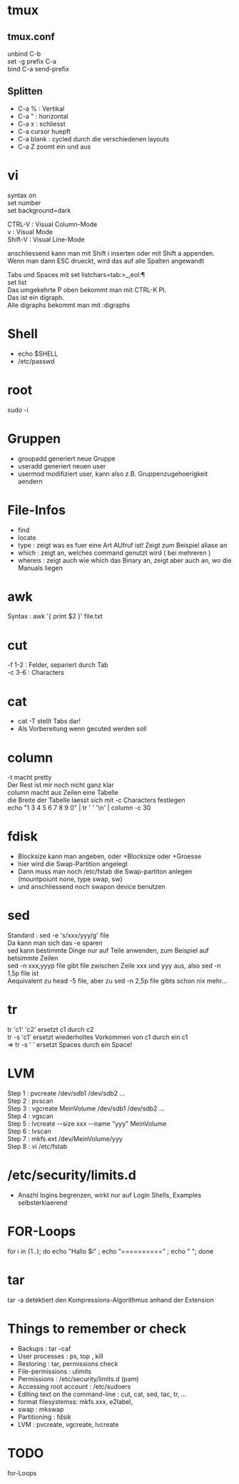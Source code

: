 tmux
====

tmux.conf
---------
 unbind C-b  
 set -g prefix C-a  
 bind C-a send-prefix  

Splitten
--------
- C-a % : Vertikal  
- C-a " : horizontal  
- C-a x : schliesst  
- C-a cursor huepft  
- C-a blank : cycled durch die verschiedenen layouts   
- C-a Z zoomt ein und aus



vi
==
syntax on  
set number  
set background=dark  

CTRL-V : Visual Column-Mode   
v : Visual Mode  
Shift-V : Visual Line-Mode  

anschliessend kann man mit Shift i inserten oder mit Shift a appenden. Wenn man dann ESC drueckt, wird das auf alle Spalten angewandt  

Tabs und Spaces mit
set listchars=tab:>_,eol:¶  
set list  
Das umgekehrte P oben bekommt man mit CTRL-K PI.  
Das ist ein digraph.  
Alle digraphs bekommt man mit :digraphs  

Shell
=====
- echo $SHELL   
- /etc/passwd    




root
====
sudo -i


Gruppen
=======

- groupadd generiert neue Gruppe
- useradd generiert neuen user
- usermod modifiziert user, kann also z.B. Gruppenzugehoerigkeit aendern

File-Infos
==========
- find 
- locate
- type : zeigt was es fuer eine Art AUfruf ist! Zeigt zum Beispiel aliase an
- which : zeigt an, welches command genutzt wird ( bei mehreren ) 
- whereis : zeigt auch wie which das Binary an, zeigt aber auch an, wo die Manuals liegen


awk
===
Syntax : awk '{ print $2 }' file.txt


cut
===
-f 1-2 : Felder, separiert durch Tab  
-c 3-6 : Characters  


cat
===
- cat -T stellt Tabs dar!
- Als Vorbereitung wenn gecuted werden soll  

column
======
-t macht pretty  
Der Rest ist mir noch nicht ganz klar  
column macht aus Zeilen eine Tabelle  
die Breite der Tabelle laesst sich mit -c Characters festlegen   
echo "1 3 4 5 6 7 8 9 0"  | tr ' ' '\n' | column -c 30  


fdisk
=====
- Blocksize kann man angeben, oder +Blocksize oder +Groesse
- hier wird die Swap-Partition angelegt
- Dann muss man noch  /etc/fstab die Swap-partiton anlegen (mountpoiunt none, type swap, sw)
- und anschliessend noch swapon device benutzen

sed
===
Standard : sed -e 's/xxx/yyy/g' file  
Da kann man sich das -e sparen  
sed kann bestimmte Dinge nur auf Teile anwenden, zum Beispiel auf betsimmte Zeilen  
sed -n xxx,yyyp file gibt file zwischen Zeile xxx und yyy aus, also sed -n 1,5p file ist  
Aequivalent zu head -5 file, aber zu sed -n 2,5p file gibts schon nix mehr...  
  

tr
==
tr 'c1' 'c2' ersetzt c1 durch c2  
tr -s 'c1'  ersetzt wiederholtes Vorkommen von c1 durch ein c1   
=> tr -s ' ' ersetzt Spaces durch ein Space!  


LVM
===
Step 1 : pvcreate /dev/sdb1 /dev/sdb2 ...  
Step 2 : pvscan  
Step 3 : vgcreate MeinVolume /dev/sdb1  /dev/sdb2 ...  
Step 4 : vgscan  
Step 5 : lvcreate --size xxx --name "yyy" MeinVolume  
Step 6 : lvscan  
Step 7 : mkfs.ext /dev/MeinVolume/yyy  
Step 8 : vi /etc/fstab  


/etc/security/limits.d
======================
- Anazhl logins begrenzen, wirkt nur auf Login Shells, Examples selbsterklaerend


FOR-Loops
=========
for i in {1..}; do echo "Hallo $i" ; echo "==========" ; echo " "; done  



tar
===
tar -a detektiert den Kompressions-Algorithmus anhand der Extension  

Things to remember or check
===========================
- Backups : tar -caf  
- User processes : ps, top , kill  
- Restoring : tar, permissions check  
- File-permissions : ulimits  
- Permissions : /etc/security/limits.d (pam)  
- Accessing root account : /etc/sudoers  
- Editing text on the command-line : cut, cat, sed, tac, tr, ...  
- format filesystemss: mkfs.xxx, e2label,  
- swap : mkswap  
- Partitioning : fdsik  
- LVM : pvcreate, vgcreate, lvcreate  



TODO
====
for-Loops  


